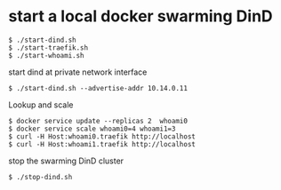 # start a local docker swarming DinD


```
$ ./start-dind.sh
$ ./start-traefik.sh
$ ./start-whoami.sh
```

start dind at private network interface

```
$ ./start-dind.sh --advertise-addr 10.14.0.11
```

Lookup and scale

```
$ docker service update --replicas 2  whoami0
$ docker service scale whoami0=4 whoami1=3
$ curl -H Host:whoami0.traefik http://localhost
$ curl -H Host:whoami1.traefik http://localhost
```

stop the swarming DinD cluster

```
$ ./stop-dind.sh
```
